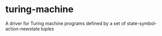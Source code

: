 turing-machine
==============

A driver for Turing machine programs defined by a set of state-symbol-action-newstate tuples

